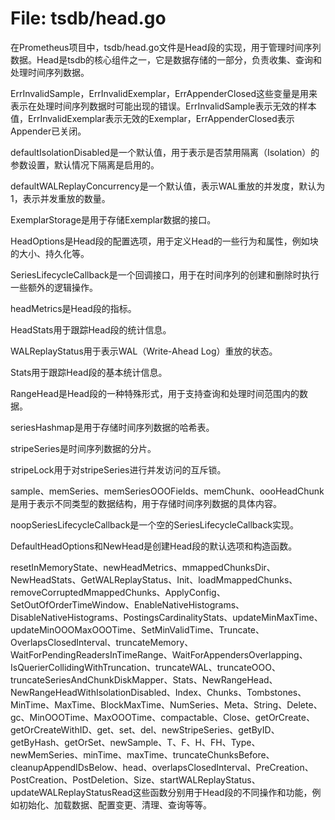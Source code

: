 # File: tsdb/head.go

在Prometheus项目中，tsdb/head.go文件是Head段的实现，用于管理时间序列数据。Head是tsdb的核心组件之一，它是数据存储的一部分，负责收集、查询和处理时间序列数据。

ErrInvalidSample，ErrInvalidExemplar，ErrAppenderClosed这些变量是用来表示在处理时间序列数据时可能出现的错误。ErrInvalidSample表示无效的样本值，ErrInvalidExemplar表示无效的Exemplar，ErrAppenderClosed表示Appender已关闭。

defaultIsolationDisabled是一个默认值，用于表示是否禁用隔离（Isolation）的参数设置，默认情况下隔离是启用的。

defaultWALReplayConcurrency是一个默认值，表示WAL重放的并发度，默认为1，表示并发重放的数量。

ExemplarStorage是用于存储Exemplar数据的接口。

HeadOptions是Head段的配置选项，用于定义Head的一些行为和属性，例如块的大小、持久化等。

SeriesLifecycleCallback是一个回调接口，用于在时间序列的创建和删除时执行一些额外的逻辑操作。

headMetrics是Head段的指标。

HeadStats用于跟踪Head段的统计信息。

WALReplayStatus用于表示WAL（Write-Ahead Log）重放的状态。

Stats用于跟踪Head段的基本统计信息。

RangeHead是Head段的一种特殊形式，用于支持查询和处理时间范围内的数据。

seriesHashmap是用于存储时间序列数据的哈希表。

stripeSeries是时间序列数据的分片。

stripeLock用于对stripeSeries进行并发访问的互斥锁。

sample、memSeries、memSeriesOOOFields、memChunk、oooHeadChunk是用于表示不同类型的数据结构，用于存储时间序列数据的具体内容。

noopSeriesLifecycleCallback是一个空的SeriesLifecycleCallback实现。

DefaultHeadOptions和NewHead是创建Head段的默认选项和构造函数。

resetInMemoryState、newHeadMetrics、mmappedChunksDir、NewHeadStats、GetWALReplayStatus、Init、loadMmappedChunks、removeCorruptedMmappedChunks、ApplyConfig、SetOutOfOrderTimeWindow、EnableNativeHistograms、DisableNativeHistograms、PostingsCardinalityStats、updateMinMaxTime、updateMinOOOMaxOOOTime、SetMinValidTime、Truncate、OverlapsClosedInterval、truncateMemory、WaitForPendingReadersInTimeRange、WaitForAppendersOverlapping、IsQuerierCollidingWithTruncation、truncateWAL、truncateOOO、truncateSeriesAndChunkDiskMapper、Stats、NewRangeHead、NewRangeHeadWithIsolationDisabled、Index、Chunks、Tombstones、MinTime、MaxTime、BlockMaxTime、NumSeries、Meta、String、Delete、gc、MinOOOTime、MaxOOOTime、compactable、Close、getOrCreate、getOrCreateWithID、get、set、del、newStripeSeries、getByID、getByHash、getOrSet、newSample、T、F、H、FH、Type、newMemSeries、minTime、maxTime、truncateChunksBefore、cleanupAppendIDsBelow、head、overlapsClosedInterval、PreCreation、PostCreation、PostDeletion、Size、startWALReplayStatus、updateWALReplayStatusRead这些函数分别用于Head段的不同操作和功能，例如初始化、加载数据、配置变更、清理、查询等等。

